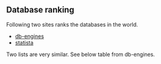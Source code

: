 ## Database ranking

Following two sites ranks the databases in the world.

- [db-engines](https://db-engines.com/en/ranking)
- [statista](https://www.statista.com/statistics/809750/worldwide-popularity-ranking-database-management-systems/)

Two lists are very similar.
See below table from db-engines.



